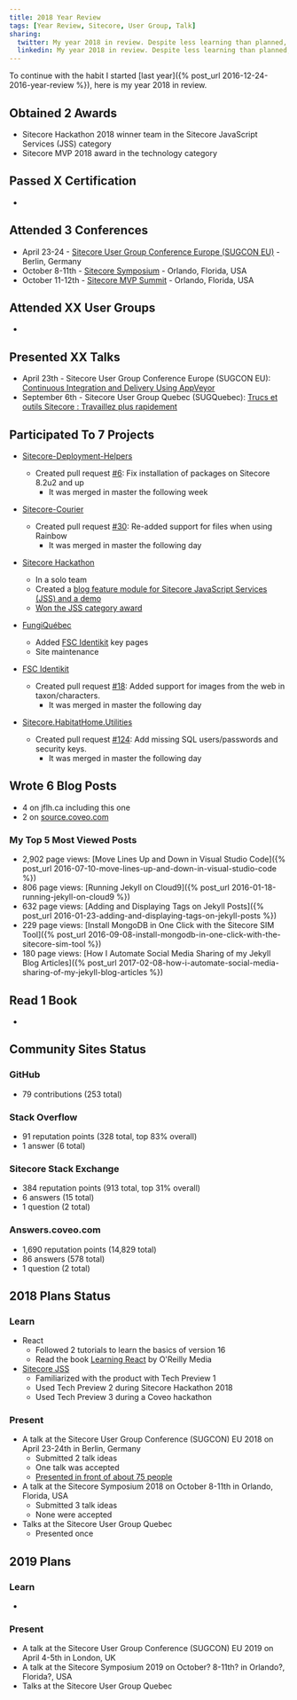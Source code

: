 ```yaml
---
title: 2018 Year Review
tags: [Year Review, Sitecore, User Group, Talk]
sharing:
  twitter: My year 2018 in review. Despite less learning than planned, I did a lot! # Max 116 characters
  linkedin: My year 2018 in review. Despite less learning than planned, I did a lot!
---
```


To continue with the habit I started [last year]({% post_url 2016-12-24-2016-year-review %}), here is my year 2018 in review.

<!-- more -->

## Obtained 2 Awards

* Sitecore Hackathon 2018 winner team in the Sitecore JavaScript Services (JSS) category
* Sitecore MVP 2018 award in the technology category

## Passed X Certification

* 

## Attended 3 Conferences

* April 23-24 - [Sitecore User Group Conference Europe (SUGCON EU)](http://www.sugcon.eu/sugcon-europe-2018/) - Berlin, Germany
* October 8-11th - [Sitecore Symposium](https://www.sitecore.com/events/symposium-2018/) - Orlando, Florida, USA
* October 11-12th - [Sitecore MVP Summit](https://mvp.sitecore.com/benefits) - Orlando, Florida, USA

## Attended XX User Groups

* 

## Presented XX Talks

* April 23th - Sitecore User Group Conference Europe (SUGCON EU): [Continuous Integration and Delivery Using AppVeyor](https://www.youtube.com/watch?v=SdwOTRPFdFc)
* September 6th - Sitecore User Group Quebec (SUGQuebec): [Trucs et outils Sitecore : Travaillez plus rapidement](https://www.meetup.com/Sitecore-User-Group-Quebec/events/253988989/)

## Participated To 7 Projects

* [Sitecore-Deployment-Helpers](https://github.com/adoprog/Sitecore-Deployment-Helpers)
  * Created pull request [#6](https://github.com/adoprog/Sitecore-Deployment-Helpers/pull/6): Fix installation of packages on Sitecore 8.2u2 and up
    * It was merged in master the following week

* [Sitecore-Courier](https://github.com/adoprog/Sitecore-Courier)
  * Created pull request [#30](https://github.com/adoprog/Sitecore-Courier/pull/30): Re-added support for files when using Rainbow
    * It was merged in master the following day

* [Sitecore Hackathon](http://www.sitecorehackathon.org/sitecore-hackathon-2018/)
  * In a solo team
  * Created a [blog feature module for Sitecore JavaScript Services (JSS) and a demo](https://github.com/Sitecore-Hackathon/2018-Powerful-Ways)
  * [Won the JSS category award](https://www.jflh.ca/2018-04-27-jean-francois-l-heureux-won-the-sitecore-hackaton-2018-jss-category)

* [FungiQuébec](https://www.fungiquebec.ca)
  * Added [FSC Identikit](https://github.com/burkmarr/tombiovis) key pages
  * Site maintenance

* [FSC Identikit](https://github.com/burkmarr/tombiovis)
  * Created pull request [#18](https://github.com/burkmarr/tombiovis/pull/18): Added support for images from the web in taxon/characters.
    * It was merged in master the following day

* [Sitecore.HabitatHome.Utilities](https://github.com/Sitecore/Sitecore.HabitatHome.Utilities)
  * Created pull request [#124](https://github.com/Sitecore/Sitecore.HabitatHome.Utilities/pull/24): Add missing SQL users/passwords and security keys.
    * It was merged in master the following day

## Wrote 6 Blog Posts

* 4 on jflh.ca including this one
* 2 on [source.coveo.com](http://source.coveo.com/)

### My Top 5 Most Viewed Posts

* 2,902 page views: [Move Lines Up and Down in Visual Studio Code]({% post_url 2016-07-10-move-lines-up-and-down-in-visual-studio-code %})
* 806 page views: [Running Jekyll on Cloud9]({% post_url 2016-01-18-running-jekyll-on-cloud9 %})
* 632 page views: [Adding and Displaying Tags on Jekyll Posts]({% post_url 2016-01-23-adding-and-displaying-tags-on-jekyll-posts %})
* 229 page views: [Install MongoDB in One Click with the Sitecore SIM Tool]({% post_url 2016-09-08-install-mongodb-in-one-click-with-the-sitecore-sim-tool %})
* 180 page views: [How I Automate Social Media Sharing of my Jekyll Blog Articles]({% post_url 2017-02-08-how-i-automate-social-media-sharing-of-my-jekyll-blog-articles %})

## Read 1 Book

* 

## Community Sites Status

### GitHub

* 79 contributions (253 total)

### Stack Overflow

* 91 reputation points (328 total, top 83% overall)
* 1 answer (6 total)

### Sitecore Stack Exchange

* 384 reputation points (913 total, top 31% overall)
* 6 answers (15 total)
* 1 question (2 total)

### Answers.coveo.com

* 1,690 reputation points (14,829 total)
* 86 answers (578 total)
* 1 question (2 total)

## 2018 Plans Status

### Learn

* React
  * Followed 2 tutorials to learn the basics of version 16
  * Read the book [Learning React](http://shop.oreilly.com/product/0636920049579.do) by O'Reilly Media
* [Sitecore JSS](https://jss.sitecore.net/)
  * Familiarized with the product with Tech Preview 1
  * Used Tech Preview 2 during Sitecore Hackathon 2018
  * Used Tech Preview 3 during a Coveo hackathon

### Present

* A talk at the Sitecore User Group Conference (SUGCON) EU 2018 on April 23-24th in Berlin, Germany
  * Submitted 2 talk ideas
  * One talk was accepted
  * [Presented in front of about 75 people](https://www.youtube.com/watch?v=SdwOTRPFdFc)
* A talk at the Sitecore Symposium 2018 on October 8-11th in Orlando, Florida, USA
  * Submitted 3 talk ideas
  * None were accepted
* Talks at the Sitecore User Group Quebec
  * Presented once

## 2019 Plans

### Learn

* 

### Present

* A talk at the Sitecore User Group Conference (SUGCON) EU 2019 on April 4-5th in London, UK
* A talk at the Sitecore Symposium 2019 on October? 8-11th? in Orlando?, Florida?, USA
* Talks at the Sitecore User Group Quebec